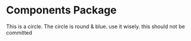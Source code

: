 # Components Package

This is a circle. The circle is round & blue. use it wisely. 
this should not be committed

